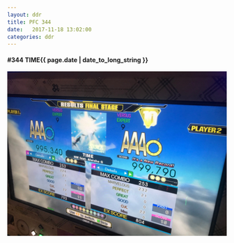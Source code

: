 ```yaml
---
layout: ddr
title: PFC 344
date:   2017-11-18 13:02:00
categories: ddr
---
```


#### **#344** TIME<span class="pull-right">{{ page.date | date_to_long_string }}</span>
![](/images/pfc/344_TIME.jpg)
